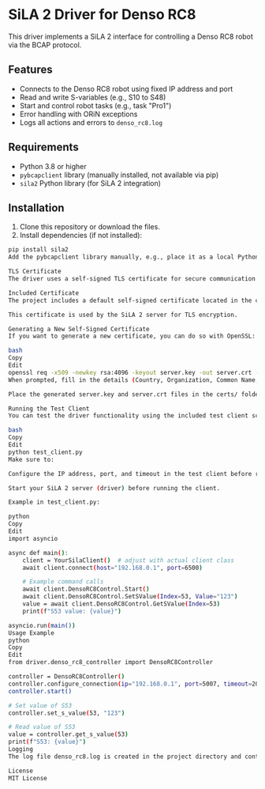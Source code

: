 # SiLA 2 Driver for Denso RC8

This driver implements a SiLA 2 interface for controlling a Denso RC8 robot via the BCAP protocol.

## Features

- Connects to the Denso RC8 robot using fixed IP address and port
- Read and write S-variables (e.g., S10 to S48)
- Start and control robot tasks (e.g., task "Pro1")
- Error handling with ORiN exceptions
- Logs all actions and errors to `denso_rc8.log`

## Requirements

- Python 3.8 or higher  
- `pybcapclient` library (manually installed, not available via pip)  
- `sila2` Python library (for SiLA 2 integration)  

## Installation

1. Clone this repository or download the files.  
2. Install dependencies (if not installed):

```bash
pip install sila2
Add the pybcapclient library manually, e.g., place it as a local Python file in your project folder.

TLS Certificate
The driver uses a self-signed TLS certificate for secure communication between the SiLA 2 client and server.

Included Certificate
The project includes a default self-signed certificate located in the certs/ folder (server.crt and server.key).

This certificate is used by the SiLA 2 server for TLS encryption.

Generating a New Self-Signed Certificate
If you want to generate a new certificate, you can do so with OpenSSL:

bash
Copy
Edit
openssl req -x509 -newkey rsa:4096 -keyout server.key -out server.crt -days 365 -nodes
When prompted, fill in the details (Country, Organization, Common Name, etc.).

Place the generated server.key and server.crt files in the certs/ folder or update your server configuration to point to their location.

Running the Test Client
You can test the driver functionality using the included test client script:

bash
Copy
Edit
python test_client.py
Make sure to:

Configure the IP address, port, and timeout in the test client before running.

Start your SiLA 2 server (driver) before running the client.

Example in test_client.py:

python
Copy
Edit
import asyncio

async def main():
    client = YourSilaClient()  # adjust with actual client class
    await client.connect(host="192.168.0.1", port=6500)

    # Example command calls
    await client.DensoRC8Control.Start()
    await client.DensoRC8Control.SetSValue(Index=53, Value="123")
    value = await client.DensoRC8Control.GetSValue(Index=53)
    print(f"S53 value: {value}")

asyncio.run(main())
Usage Example
python
Copy
Edit
from driver.denso_rc8_controller import DensoRC8Controller

controller = DensoRC8Controller()
controller.configure_connection(ip="192.168.0.1", port=5007, timeout=2000)
controller.start()

# Set value of S53
controller.set_s_value(53, "123")

# Read value of S53
value = controller.get_s_value(53)
print(f"S53: {value}")
Logging
The log file denso_rc8.log is created in the project directory and contains important actions and error messages.

License
MIT License

